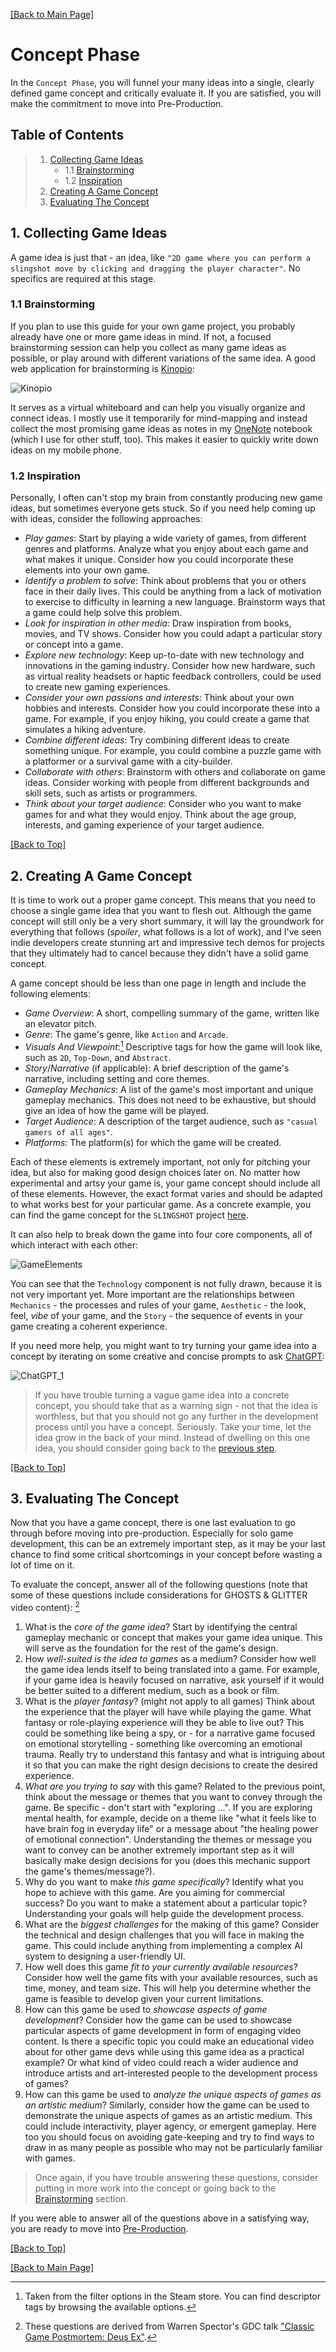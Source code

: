 [[Back to Main Page]](README.md/#production-guide-for-solo-game-development)

# Concept Phase

In the `Concept Phase`, you will funnel your many ideas into a single, clearly defined game concept and critically evaluate it. If you are satisfied, you will make the commitment to move into Pre-Production.

<a name="toc"></a>
## Table of Contents

> 1. [Collecting Game Ideas](#collecting-ideas)
>    - 1.1 [Brainstorming](#brainstorming)
>    - 1.2 [Inspiration](#inspiration)
> 2. [Creating A Game Concept](#creating-concept)
> 3. [Evaluating The Concept](#evaluating-concept)

<a name="collecting-ideas"></a>
## 1. Collecting Game Ideas

A game idea is just that - an idea, like `"2D game where you can perform a slingshot move by clicking and dragging the player character"`. No specifics are required at this stage.

<a name="brainstorming"></a>
### 1.1 Brainstorming

If you plan to use this guide for your own game project, you probably already have one or more game ideas in mind. If not, a focused brainstorming session can help you collect as many game ideas as possible, or play around with different variations of the same idea. A good web application for brainstorming is [Kinopio](https://kinopio.club/):

![Kinopio](Images/Kinopio.png "An example board on Kinopio")

It serves as a virtual whiteboard and can help you visually organize and connect ideas. I mostly use it temporarily for mind-mapping and instead collect the most promising game ideas as notes in my [OneNote](https://www.onenote.com/?public=1) notebook (which I use for other stuff, too). This makes it easier to quickly write down ideas on my mobile phone.

<a name="inspiration"></a>
### 1.2 Inspiration

Personally, I often can't stop my brain from constantly producing new game ideas, but sometimes everyone gets stuck. So if you need help coming up with ideas, consider the following approaches:
- *Play games*: Start by playing a wide variety of games, from different genres and platforms. Analyze what you enjoy about each game and what makes it unique. Consider how you could incorporate these elements into your own game.
- *Identify a problem to solve*: Think about problems that you or others face in their daily lives. This could be anything from a lack of motivation to exercise to difficulty in learning a new language. Brainstorm ways that a game could help solve this problem.
- *Look for inspiration in other media*: Draw inspiration from books, movies, and TV shows. Consider how you could adapt a particular story or concept into a game.
- *Explore new technology*: Keep up-to-date with new technology and innovations in the gaming industry. Consider how new hardware, such as virtual reality headsets or haptic feedback controllers, could be used to create new gaming experiences.
- *Consider your own passions and interests*: Think about your own hobbies and interests. Consider how you could incorporate these into a game. For example, if you enjoy hiking, you could create a game that simulates a hiking adventure.
- *Combine different ideas*: Try combining different ideas to create something unique. For example, you could combine a puzzle game with a platformer or a survival game with a city-builder.
- *Collaborate with others*: Brainstorm with others and collaborate on game ideas. Consider working with people from different backgrounds and skill sets, such as artists or programmers.
- *Think about your target audience*: Consider who you want to make games for and what they would enjoy. Think about the age group, interests, and gaming experience of your target audience.

[[Back to Top]](#concept-phase)

<a name="creating-concept"></a>
## 2. Creating A Game Concept

It is time to work out a proper game concept. This means that you need to choose a single game idea that you want to flesh out. Although the game concept will still only be a very short summary, it will lay the groundwork for everything that follows (_spoiler_, what follows is a lot of work), and I've seen indie developers create stunning art and impressive tech demos for projects that they ultimately had to cancel because they didn't have a solid game concept.

A game concept should be less than one page in length and include the following elements:
- *Game Overview*: A short, compelling summary of the game, written like an elevator pitch.
- *Genre*: The game's genre, like `Action` and `Arcade`.
- *Visuals And Viewpoint*:[^1] Descriptive tags for how the game will look like, such as `2D`, `Top-Down`, and `Abstract`.
- *Story*/*Narrative* (if applicable): A brief description of the game's narrative, including setting and core themes.
- *Gameplay Mechanics*: A list of the game's most important and unique gameplay mechanics. This does not need to be exhaustive, but should give an idea of how the game will be played.
- *Target Audience*: A description of the target audience, such as `"casual gamers of all ages"`.
- *Platforms*: The platform(s) for which the game will be created.

[^1]: Taken from the filter options in the Steam store. You can find descriptor tags by browsing the available options.

Each of these elements is extremely important, not only for pitching your idea, but also for making good design choices later on. No matter how experimental and artsy your game is, your game concept should include all of these elements. However, the exact format varies and should be adapted to what works best for your particular game. As a concrete example, you can find the game concept for the `SLINGSHOT` project [here](https://share-docs.clickup.com/9004010474/d/h/8cawjza-1327/5969df1d1dbeaa2).

It can also help to break down the game into four core components, all of which interact with each other:

![GameElements](Images/GameComponents.png "A game broken down into four core elements")

You can see that the `Technology` component is not fully drawn, because it is not very important yet. More important are the relationships between `Mechanics` - the processes and rules of your game, `Aesthetic` - the look, feel, *vibe* of your game, and the `Story` - the sequence of events in your game creating a coherent experience.

If you need more help, you might want to try turning your game idea into a concept by iterating on some creative and concise prompts to ask [ChatGPT](https://chat.openai.com/chat):

![ChatGPT_1](Images/ChatGPT_1.png "A ChatGPT response for creating a game concept")

> If you have trouble turning a vague game idea into a concrete concept, you should take that as a warning sign - not that the idea is worthless, but that you should not go any further in the development process until you have a concept. Seriously. Take your time, let the idea grow in the back of your mind. Instead of dwelling on this one idea, you should consider going back to the [previous step](#collecting-ideas).

[[Back to Top]](#concept-phase)

<a name="evaluating-concept"></a>
## 3. Evaluating The Concept

Now that you have a game concept, there is one last evaluation to go through before moving into pre-production. Especially for solo game development, this can be an extremely important step, as it may be your last chance to find some critical shortcomings in your concept before wasting a lot of time on it.

To evaluate the concept, answer all of the following questions (note that some of these questions include considerations for GHOSTS & GLITTER video content): [^2]

[^2]: These questions are derived from Warren Spector's GDC talk ["Classic Game Postmortem: Deus Ex"](https://youtu.be/tffX3VljTtI).

1. What is the *core of the game idea*? Start by identifying the central gameplay mechanic or concept that makes your game idea unique. This will serve as the foundation for the rest of the game's design.
2. How *well-suited is the idea to games* as a medium? Consider how well the game idea lends itself to being translated into a game. For example, if your game idea is heavily focused on narrative, ask yourself if it would be better suited to a different medium, such as a book or film.
3. What is the *player fantasy*? (might not apply to all games) Think about the experience that the player will have while playing the game. What fantasy or role-playing experience will they be able to live out? This could be something like being a spy, or - for a narrative game focused on emotional storytelling - something like overcoming an emotional trauma. Really try to understand this fantasy and what is intriguing about it so that you can make the right design decisions to create the desired experience.
4. *What are you trying to say* with this game? Related to the previous point, think about the message or themes that you want to convey through the game. Be specific - don't start with "exploring ...". If you are exploring mental health, for example, decide on a theme like "what it feels like to have brain fog in everyday life" or a message about "the healing power of emotional connection". Understanding the themes or message you want to convey can be another extremely important step as it will basically make design decisions for you (does this mechanic support the game's themes/message?).
5. Why do you want to make *this game specifically*? Identify what you hope to achieve with this game. Are you aiming for commercial success? Do you want to make a statement about a particular topic? Understanding your goals will help guide the development process.
6. What are the *biggest challenges* for the making of this game? Consider the technical and design challenges that you will face in making the game. This could include anything from implementing a complex AI system to designing a user-friendly UI.
7. How well does this game *fit to your currently available resources*? Consider how well the game fits with your available resources, such as time, money, and team size. This will help you determine whether the game is feasible to develop given your current limitations.
8. How can this game be used to *showcase aspects of game development*? Consider how the game can be used to showcase particular aspects of game development in form of engaging video content. Is there a specific topic you could make an educational video about for other game devs while using this game idea as a practical example? Or what kind of video could reach a wider audience and introduce artists and art-interested people to the development process of games?
9. How can this game be used to *analyze the unique aspects of games as an artistic medium*? Similarly, consider how the game can be used to demonstrate the unique aspects of games as an artistic medium. This could include interactivity, player agency, or emergent gameplay. Here too you should focus on avoiding gate-keeping and try to find ways to draw in as many people as possible who may not be particularly familiar with games.

> Once again, if you have trouble answering these questions, consider putting in more work into the concept or going back to the [Brainstorming](#brainstorming) section.

If you were able to answer all of the questions above in a satisfying way, you are ready to move into [Pre-Production](2_PreProduction.md/#pre-production).

[[Back to Top]](#concept-phase)

[[Back to Main Page]](README.md/#production-guide-for-solo-game-development)